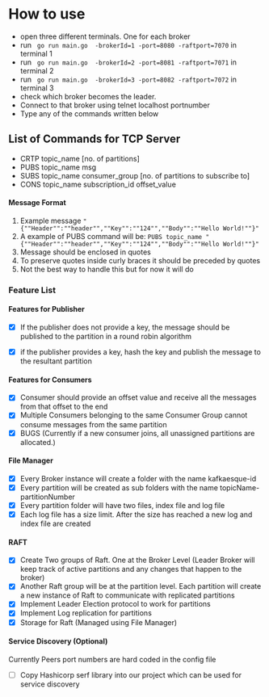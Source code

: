 # How to use
- open three different terminals. One for each broker 
- run ``` go run main.go  -brokerId=1 -port=8080 -raftport=7070``` in terminal 1
- run ``` go run main.go  -brokerId=2 -port=8081 -raftport=7071``` in terminal 2
- run ``` go run main.go  -brokerId=3 -port=8082 -raftport=7072``` in terminal 3
- check which broker becomes the leader.
- Connect to that broker using telnet localhost portnumber
- Type any of the commands written below
## List of Commands for TCP Server
- CRTP topic_name [no. of partitions] 
- PUBS topic_name msg
- SUBS topic_name consumer_group [no. of partitions to subscribe to]  
- CONS topic_name subscription_id offset_value


#### Message Format
1) Example message ``` "{""Header"":""header"",""Key"":""124"",""Body"":""Hello World!""}" ```
2) A example of PUBS command will be: 
   ```PUBS topic_name "{""Header"":""header"",""Key"":""124"",""Body"":""Hello World!""}"```
3) Message should be enclosed in quotes
4) To preserve quotes inside curly braces it should be preceded by quotes
5) Not the best way to handle this but for now it will do


### Feature List

#### Features for Publisher
- [x] If the publisher does not provide a key, the message should be published to the partition in a round robin algorithm
- [x] if the publisher provides a key, hash the key and publish the message to the resultant partition   


#### Features for Consumers
- [x] Consumer should provide an offset value and receive all the messages from that offset to the end
- [x] Multiple Consumers belonging to the same Consumer Group cannot consume messages from the same partition
- [x] BUGS (Currently if a new consumer joins, all unassigned partitions are allocated.)

<!-- - [] if a new consumer is allocated and a previous consumers subscription is removed, notify the consumer -->

<!-- Index file
offset, index

log file
offset, message -->


#### File Manager 
- [x] Every Broker instance will create a folder with the name kafkaesque-id
- [x] Every partition will be created as sub folders with the name topicName-partitionNumber
- [x] Every partition folder will have two files, index file and log file 
- [x] Each log file has a size limit. After the size has reached a new log and index file are created

#### RAFT 
- [x] Create Two groups of Raft. One at the Broker Level (Leader Broker will keep track of active partitions and any changes that happen to the broker)
- [x] Another Raft group will be at the partition level. Each partition will create a new instance of Raft to communicate with replicated partitions
- [x] Implement Leader Election protocol to work for partitions
- [x] Implement Log replication for partitions
- [x] Storage for Raft (Managed using File Manager)

#### Service Discovery (Optional)
Currently Peers port numbers are hard coded in the config file 
- [ ] Copy Hashicorp serf library into our project which can be used for service discovery

